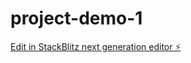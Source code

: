 # project-demo-1

[Edit in StackBlitz next generation editor ⚡️](https://stackblitz.com/~/github.com/bharatoraon/project-demo-1)